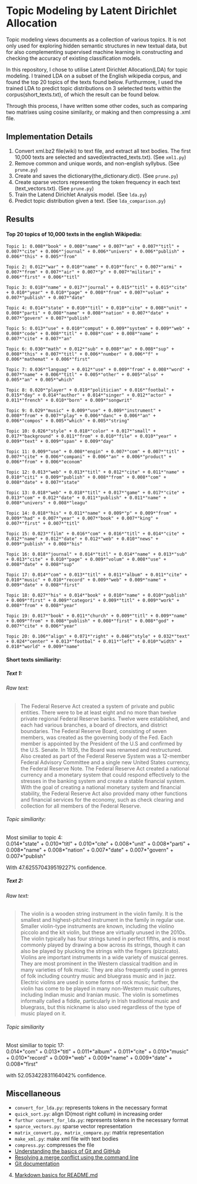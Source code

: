 # Topic Modeling by Latent Dirichlet Allocation


Topic modeling views documents as a collection of various topics. It is not only used for exploring hidden semantic structures in new textual data, but for also complementing supervised machine learning in constructing and checking the accuracy of existing classification models.

In this repository, I chose to utilise Latent Dirichlet Allocation(LDA) for topic modeling. I trained LDA on a subset of the English wikipedia corpus, and found the top 20 topics of the texts found below. Furthurmore, I used the trained LDA to predict topic distributions on 3 seletected texts within the corpus(short_texts.txt), of which the result can be found below.

Through this process, I have written some other codes, such as comparing two matrixes using cosine similarity, or making and then compressing a .xml file.

## Implementation Details

1. Convert xml.bz2 file(wiki) to text file, and extract all text bodies. The first 10,000 texts are selected and saved(extracted_texts.txt). (See `xml1.py`)
2. Remove common and unique words, and non-english syllybus. (See `prune.py`)
3. Create and saves the dictionary(the_dictionary.dict). (See `prune.py`)
4. Create sparse vectors representing the token frequency in each text (text_vectors.txt). (See `prune.py`)
5. Train the Latend Dirichlet Analysis model. (See `lda.py`)
6. Predict topic distribution given a text. (See `lda_comparison.py`)

## Results

#### Top 20 topics of 10,000 texts in the english Wikipedia:
```
Topic 1: 0.008*"book" + 0.008*"name" + 0.007*"an" + 0.007*"titl" + 0.007*"cite" + 0.006*"journal" + 0.006*"univers" + 0.006*"publish" + 0.006*"this" + 0.005*"from"  

Topic 2: 0.012*"war" + 0.010*"name" + 0.010*"forc" + 0.007*"armi" + 0.007*"from" + 0.007*"air" + 0.007*"p" + 0.007*"militari" + 0.006*"first" + 0.006*"titl"  

Topic 3: 0.018*"name" + 0.017*"journal" + 0.015*"titl" + 0.015*"cite" + 0.010*"year" + 0.010*"page" + 0.008*"from" + 0.007*"volum" + 0.007*"publish" + 0.007*"date"  

Topic 4: 0.014*"state" + 0.010*"titl" + 0.010*"cite" + 0.008*"unit" + 0.008*"parti" + 0.008*"name" + 0.008*"nation" + 0.007*"date" + 0.007*"govern" + 0.007*"publish"  

Topic 5: 0.013*"use" + 0.010*"comput" + 0.009*"system" + 0.009*"web" + 0.008*"code" + 0.008*"titl" + 0.008*"com" + 0.008*"name" + 0.007*"cite" + 0.007*"an"  

Topic 6: 0.030*"math" + 0.012*"sub" + 0.008*"an" + 0.008*"sup" + 0.008*"this" + 0.007*"titl" + 0.006*"number" + 0.006*"f" + 0.006*"mathemat" + 0.006*"first"  

Topic 7: 0.036*"languag" + 0.012*"use" + 0.009*"from" + 0.008*"word" + 0.007*"name" + 0.006*"titl" + 0.005*"other" + 0.005*"also" + 0.005*"an" + 0.005*"which"  

Topic 8: 0.020*"player" + 0.019*"politician" + 0.016*"footbal" + 0.015*"day" + 0.014*"author" + 0.014*"singer" + 0.012*"actor" + 0.011*"french" + 0.010*"born" + 0.009*"songwrit"  

Topic 9: 0.029*"music" + 0.009*"use" + 0.009*"instrument" + 0.008*"from" + 0.007*"play" + 0.006*"danc" + 0.006*"an" + 0.006*"compos" + 0.005*"which" + 0.005*"string"  

Topic 10: 0.026*"style" + 0.018*"color" + 0.017*"small" + 0.017*"background" + 0.011*"from" + 0.010*"file" + 0.010*"year" + 0.009*"text" + 0.009*"span" + 0.009*"day"  

Topic 11: 0.009*"use" + 0.008*"engin" + 0.007*"com" + 0.007*"titl" + 0.007*"cite" + 0.006*"compani" + 0.006*"an" + 0.006*"product" + 0.006*"from" + 0.006*"econom"  

Topic 12: 0.013*"web" + 0.013*"titl" + 0.012*"cite" + 0.011*"name" + 0.010*"citi" + 0.009*"publish" + 0.008*"from" + 0.008*"com" + 0.008*"date" + 0.007*"state"  

Topic 13: 0.018*"web" + 0.018*"titl" + 0.017*"game" + 0.017*"cite" + 0.013*"com" + 0.012*"date" + 0.011*"publish" + 0.011*"name" + 0.008*"univers" + 0.008*"leagu"  

Topic 14: 0.018*"his" + 0.011*"name" + 0.009*"p" + 0.009*"from" + 0.009*"had" + 0.007*"year" + 0.007*"book" + 0.007*"king" + 0.007*"first" + 0.007*"titl"  

Topic 15: 0.023*"film" + 0.016*"com" + 0.016*"titl" + 0.014*"cite" + 0.012*"name" + 0.012*"date" + 0.012*"web" + 0.010*"news" + 0.009*"publish" + 0.008*"his"  

Topic 16: 0.018*"journal" + 0.014*"titl" + 0.014*"name" + 0.013*"sub" + 0.013*"cite" + 0.010*"page" + 0.009*"volum" + 0.008*"use" + 0.008*"date" + 0.008*"sup"  

Topic 17: 0.014*"com" + 0.013*"titl" + 0.011*"album" + 0.011*"cite" + 0.010*"music" + 0.010*"record" + 0.009*"web" + 0.009*"name" + 0.009*"date" + 0.008*"first"  

Topic 18: 0.027*"his" + 0.014*"book" + 0.010*"name" + 0.010*"publish" + 0.009*"first" + 0.009*"categori" + 0.009*"titl" + 0.009*"work" + 0.008*"from" + 0.008*"year"  

Topic 19: 0.017*"book" + 0.011*"church" + 0.009*"titl" + 0.009*"name" + 0.009*"from" + 0.008*"publish" + 0.008*"first" + 0.008*"god" + 0.007*"cite" + 0.006*"year"  

Topic 20: 0.106*"align" + 0.071*"right" + 0.046*"style" + 0.032*"text" + 0.024*"center" + 0.013*"footbal" + 0.011*"left" + 0.010*"width" + 0.010*"world" + 0.009*"name"  
```


#### Short texts similiarity:
##### Text 1:

###### Raw text:
>The Federal Reserve Act created a system of private and public entities. There were to be at least eight and no more than twelve private regional Federal Reserve banks. Twelve were established, and each had various branches, a board of directors, and district boundaries. The Federal Reserve Board, consisting of seven members, was created as the governing body of the Fed. Each member is appointed by the President of the U.S and confirmed by the U.S. Senate. In 1935, the Board was renamed and restructured. Also created as part of the Federal Reserve System was a 12-member Federal Advisory Committee and a single new United States currency, the Federal Reserve Note. The Federal Reserve Act created a national currency and a monetary system that could respond effectively to the stresses in the banking system and create a stable financial system. With the goal of creating a national monetary system and financial stability, the Federal Reserve Act also provided many other functions and financial services for the economy, such as check clearing and collection for all members of the Federal Reserve.

###### Topic similiarity:
Most similiar to topic 4:  
0.014*"state" + 0.010*"titl" + 0.010*"cite" + 0.008*"unit" + 0.008*"parti" + 0.008*"name" + 0.008*"nation" + 0.007*"date" + 0.007*"govern" + 0.007*"publish"

With 47.625570439519227%  confidence.



##### Text 2:

###### Raw text:
>The violin is a wooden string instrument in the violin family. It is the smallest and highest-pitched instrument in the family in regular use. Smaller violin-type instruments are known, including the violino piccolo and the kit violin, but these are virtually unused in the 2010s. The violin typically has four strings tuned in perfect fifths, and is most commonly played by drawing a bow across its strings, though it can also be played by plucking the strings with the fingers (pizzicato). Violins are important instruments in a wide variety of musical genres. They are most prominent in the Western classical tradition and in many varieties of folk music. They are also frequently used in genres of folk including country music and bluegrass music and in jazz. Electric violins are used in some forms of rock music; further, the violin has come to be played in many non-Western music cultures, including Indian music and Iranian music. The violin is sometimes informally called a fiddle, particularly in Irish traditional music and bluegrass, but this nickname is also used regardless of the type of music played on it.

###### Topic similiarity
Most similiar to topic 17:  
0.014*"com" + 0.013*"titl" + 0.011*"album" + 0.011*"cite" + 0.010*"music" + 0.010*"record" + 0.009*"web" + 0.009*"name" + 0.009*"date" + 0.008*"first"

with 52.053422831164042%  confidence.



## Miscellaneous
+ `convert_for_lda.py`: represents tokens in the necessary format  
+ `quick_sort.py`: align ID(most right collum) in increasing order  
+ `furthur convert_for_lda.py`: represents tokens in the necessary format
+ `sparce_vectors.py`: sparse vector representation
+ `matrix_convert.py, matrix_compare.py`: matrix representation
+ `make_xml.py`: make xml file with text bodies
+ `compress.py`: compresses the file
+ [Understanding the basics of Git and GitHub](http://stackoverflow.com/questions/11816424/understanding-the-basics-of-git-and-github)
+ [Resolving a merge conflict using the command line](https://help.github.com/articles/resolving-a-merge-conflict-using-the-command-line/)
+ [Git documentation](https://git-scm.com/documentation)
4. [Markdown basics for README.md](https://guides.github.com/features/mastering-markdown/)


